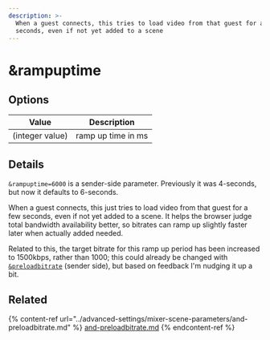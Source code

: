 ```yaml
---
description: >-
  When a guest connects, this tries to load video from that guest for a few
  seconds, even if not yet added to a scene
---
```


# \&rampuptime

## Options

| Value           | Description        |
| --------------- | ------------------ |
| (integer value) | ramp up time in ms |

## Details

`&rampuptime=6000` is a sender-side parameter. Previously it was 4-seconds, but now it defaults to 6-seconds.

When a guest connects, this just tries to load video from that guest for a few seconds, even if not yet added to a scene. It helps the browser judge total bandwidth availability better, so bitrates can ramp up slightly faster later when actually added needed.

Related to this, the target bitrate for this ramp up period has been increased to 1500kbps, rather than 1000; this could already be changed with [`&preloadbitrate`](../advanced-settings/mixer-scene-parameters/and-preloadbitrate.md) (sender side), but based on feedback I'm nudging it up a bit.

## Related

{% content-ref url="../advanced-settings/mixer-scene-parameters/and-preloadbitrate.md" %}
[and-preloadbitrate.md](../advanced-settings/mixer-scene-parameters/and-preloadbitrate.md)
{% endcontent-ref %}
